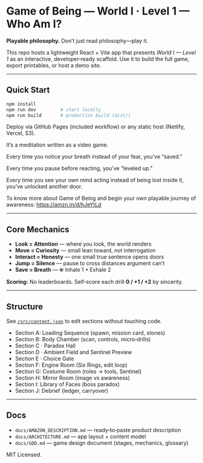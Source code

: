 
# Game of Being — World I · Level 1 — Who Am I?

**Playable philosophy.** Don’t just read philosophy—play it.

This repo hosts a lightweight React + Vite app that presents *World I — Level 1* as an interactive, developer‑ready scaffold. 
Use it to build the full game, export printables, or host a demo site.

---

## Quick Start

```bash
npm install
npm run dev         # start locally
npm run build       # production build (dist/)
```
Deploy via GitHub Pages (included workflow) or any static host (Netlify, Vercel, S3).

It’s a meditation written as a video game.

Every time you notice your breath instead of your fear, you’ve “saved.”

Every time you pause before reacting, you’ve “leveled up.”

Every time you see your own mind acting instead of being lost inside it, you’ve unlocked another door.

To know more about Game of Being and begin your own playable journey of awareness: https://amzn.in/d/hJeYtLd


---

## Core Mechanics

- **Look = Attention** — where you look, the world renders  
- **Move = Curiosity** — small lean toward, not interrogation  
- **Interact = Honesty** — one small true sentence opens doors  
- **Jump = Silence** — pause to cross distances argument can’t  
- **Save = Breath** — ⦿ Inhale 1 • Exhale 2

**Scoring:** No leaderboards. Self‑score each drill **0 / +1 / +2** by sincerity.

---

## Structure

See [`/src/content.json`](src/content.json) to edit sections without touching code.

- Section A: Loading Sequence (spawn, mission card, stones)  
- Section B: Body Chamber (scan, controls, micro‑drills)
- Section C · Paradox Hall
- Section D · Ambient Field and Sentinel Preview
- Section E · Choice Gate  
- Section F: Engine Room (Six Rings, edit loop)  
- Section G: Costume Room (roles → tools, Sentinel)  
- Section H: Mirror Room (image vs awareness)  
- Section I: Library of Faces (boss paradox)  
- Section J: Debrief (ledger, carryover)

---

## Docs

- `docs/AMAZON_DESCRIPTION.md` — ready‑to‑paste product description  
- `docs/ARCHITECTURE.md` — app layout + content model  
- `docs/GDD.md` — game design document (stages, mechanics, glossary)  

MIT Licensed.
